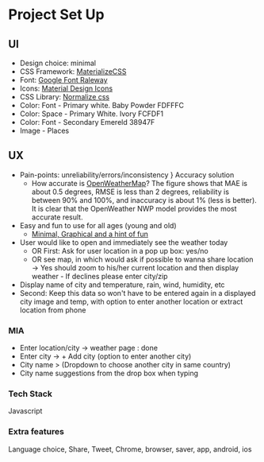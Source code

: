 # Project Set Up

## UI

- Design choice: minimal
- CSS Framework: [MaterializeCSS](https://materializecss.com/getting-started.html)
- Font: [Google Font Raleway](https://fonts.google.com/specimen/Raleway?query=ralewa)
- Icons: [Material Design Icons](https://materializecss.com/icons.html)
- CSS Library: [Normalize css](https://necolas.github.io/normalize.css/)
- Color: Font - Primary white. Baby Powder FDFFFC
- Color: Space - Primary White. Ivory FCFDF1
- Color: Font - Secondary Emereld 38947F
- Image - Places

## UX

- Pain-points: unreliability/errors/inconsistency } Accuracy solution
  - How accurate is [OpenWeatherMap]()?
    The figure shows that MAE is about 0.5 degrees, RMSE is less than 2 degrees, reliability is between 90% and 100%, and inaccuracy is about 1% (less is better). It is clear that the OpenWeather NWP model provides the most accurate result.
- Easy and fun to use for all ages (young and old)
  - [Minimal, Graphical and a hint of fun](https://www.figma.com/file/zjnYkm552go4QnFTLSAbS8/Weather-App?node-id=0%3A1)
- User would like to open and immediately see the weather today
  - OR First: Ask for user location in a pop up box: yes/no
  - OR see map, in which would ask if possible to wanna share location
    -> Yes should zoom to his/her current location and then display weather - If declines please enter city/zip
- Display name of city and temperature, rain, wind, humidity, etc
- Second: Keep this data so won't have to be entered again in a displayed city image and temp, with option to enter another location or extract location from phone

### MIA

- Enter location/city -> weather page : done
- Enter city -> + Add city (option to enter another city)
- City name > (Dropdown to choose another city in same country)
- City name suggestions from the drop box when typing

### Tech Stack

Javascript

### Extra features

Language choice, Share, Tweet, Chrome, browser, saver, app, android, ios
